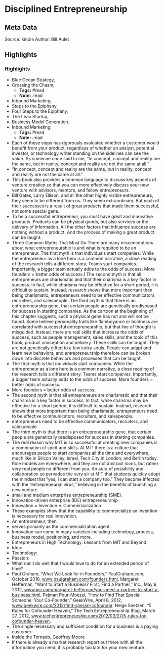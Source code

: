 # Disciplined Entrepreneurship

## Meta Data

Source:  kindle 
Author: Bill Aulet

## Highlights

### Highlights

- Blue Ocean Strategy,
- Crossing the Chasm,
    - **Tags:** #read
    - **Note:** .read
- Inbound Marketing,
- Steps to the Epiphany,
- Four Steps to the Epiphany,
- The Lean Startup,
- Business Model Generation.
- Inbound Marketing
    - **Tags:** #read
    - **Note:** .read
- Each of these steps has rigorously evaluated whether a customer would benefit from your product, regardless of whether an analyst, potential investor, or technology writer standing on the sidelines can see the value. As someone once said to me, “In concept, concept and reality are the same, but in reality, concept and reality are not the same at all.”
- “In concept, concept and reality are the same, but in reality, concept and reality are not the same at all.”
- This book also provides a common language to discuss key aspects of venture creation so that you can more effectively discuss your new venture with advisors, mentors, and fellow entrepreneurs.
- Bill Gates, Larry Ellison, and all the other highly visible entrepreneurs, they seem to be different from us. They seem extraordinary. But each of their successes is a result of great products that made them successful, not some special gene.
- To be a successful entrepreneur, you must have great and innovative products. Products can be physical goods, but also services or the delivery of information. All the other factors that influence success are nothing without a product. And the process of making a great product can be taught.
- Three Common Myths That Must Go There are many misconceptions about what entrepreneurship is and what is required to be an entrepreneur. The first myth is that individuals start companies. While the entrepreneur as a lone hero is a common narrative, a close reading of the research tells a different story. Teams start companies. Importantly, a bigger team actually adds to the odds of success. More founders = better odds of success.1 The second myth is that all entrepreneurs are charismatic and that their charisma is a key factor in success. In fact, while charisma may be effective for a short period, it is difficult to sustain. Instead, research shows that more important than being charismatic, entrepreneurs need to be effective communicators, recruiters, and salespeople. The third myth is that there is an entrepreneurship gene, that certain people are genetically predisposed for success in starting companies. As the cartoon at the beginning of this chapter suggests, such a physical gene has not and will not be found. Some believe personality traits like flamboyance or boldness are correlated with successful entrepreneurship, but that line of thought is misguided. Instead, there are real skills that increase the odds of success, such as people management, sales skills, and the topic of this book, product conception and delivery. These skills can be taught. They are not genetically gifted to a few lucky souls. People can adapt and learn new behaviors, and entrepreneurship therefore can be broken down into discrete behaviors and processes that can be taught.
- The first myth is that individuals start companies. While the entrepreneur as a lone hero is a common narrative, a close reading of the research tells a different story. Teams start companies. Importantly, a bigger team actually adds to the odds of success. More founders = better odds of success.
- More founders = better odds of success.
- The second myth is that all entrepreneurs are charismatic and that their charisma is a key factor in success. In fact, while charisma may be effective for a short period, it is difficult to sustain. Instead, research shows that more important than being charismatic, entrepreneurs need to be effective communicators, recruiters, and salespeople.
- entrepreneurs need to be effective communicators, recruiters, and salespeople.
- The third myth is that there is an entrepreneurship gene, that certain people are genetically predisposed for success in starting companies.
- The real reason why MIT is so successful at creating new companies is a combination of spirit and skills. At MIT there is a culture that encourages people to start companies all the time and everywhere, much like in Silicon Valley, Israel, Tech City in London, and Berlin today. Role models are everywhere, and they are not abstract icons, but rather very real people no different from you. An aura of possibility and collaboration so pervades the very air at MIT that students quickly adopt the mindset that “yes, I can start a company too.” They become infected with the “entrepreneurial virus,” believing in the benefits of launching a new venture.
- small and medium enterprise entrepreneurship (SME).
- Innovation-driven enterprise (IDE) entrepreneurship
- Innovation = Invention ∗ Commercialization
- These examples show that the capability to commercialize an invention is necessary for real innovation.
- An entrepreneur, then,
- serves primarily as the commercialization agent.
- Innovation can come in many varieties including technology, process, business model, positioning, and more.
- Entrepreneurs in High Technology: Lessons from MIT and Beyond
- Idea:
- Technology:
- Passion:
- What can I do well that I would love to do for an extended period of time?
- Paul Graham, “What We Look for in Founders,” PaulGraham.com, October 2010, www.paulgraham.com/founders.html. Margaret Heffernan, “Want to Start a Business? First, Find a Partner,” Inc., May 9, 2012, www.inc.com/margaret-heffernan/you-need-a-partner-to-start-a-business.html. Pejman Pour-Moezzi, “How to Find That Special Someone: Your Co-Founder,” GeekWire, April 8, 2012, www.geekwire.com/2012/find-special-cofounder. Helge Seetzen, “5 Rules for Cofounder Heaven,” The Tech Entrepreneurship Blog, March 27, 2012, www.techentrepreneurship.com/2012/03/27/5-rules-for-cofounder-heaven.
- The single necessary and sufficient condition for a business is a paying customer.
- Inside the Tornado, Geoffrey Moore
- If there is already a market research report out there with all the information you need, it is probably too late for your new venture.
